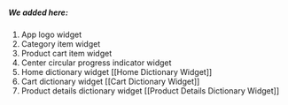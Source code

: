##### We added here:
1. App logo widget
2. Category item widget
3. Product cart item widget
4. Center circular progress indicator widget
5. Home dictionary widget [[Home Dictionary Widget]]
6. Cart dictionary widget [[Cart Dictionary Widget]]
7. Product details dictionary widget [[Product Details Dictionary Widget]] 